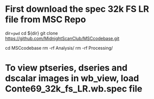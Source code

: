 # First download the spec 32k FS LR file from MSC Repo

dir=`pwd`
cd ${dir}
git clone https://github.com/MidnightScanClub/MSCcodebase.git

cd MSCcodebase
rm -rf Analysis/
rm -rf Processing/

# To view ptseries, dseries and dscalar images in wb_view, load Conte69_32k_fs_LR.wb.spec file
